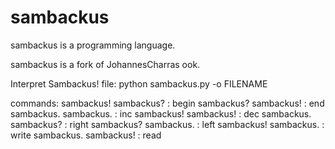 sambackus
=========

sambackus is a programming language. 

sambackus is a fork of JohannesCharras ook.


Interpret Sambackus! file: python sambackus.py -o FILENAME

commands:
sambackus! sambackus? : begin
sambackus? sambackus! : end
sambackus. sambackus. : inc
sambackus! sambackus! : dec
sambackus. sambackus? : right
sambackus? sambackus. : left
sambackus! sambackus. : write
sambackus. sambackus! : read
